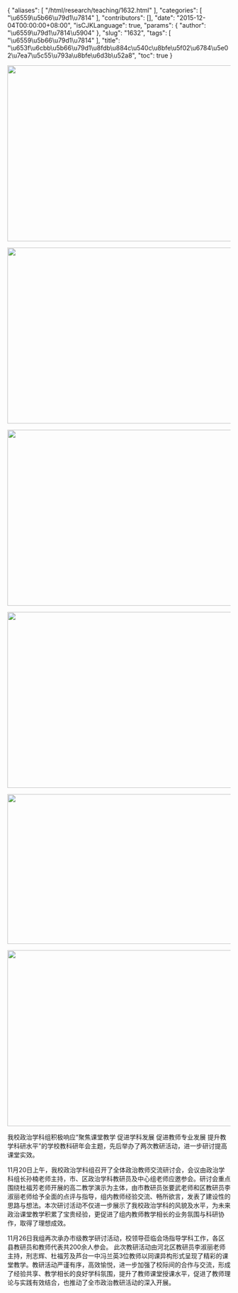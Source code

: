 {
    "aliases": [
        "/html/research/teaching/1632.html"
    ],
    "categories": [
        "\u6559\u5b66\u79d1\u7814"
    ],
    "contributors": [],
    "date": "2015-12-04T00:00:00+08:00",
    "isCJKLanguage": true,
    "params": {
        "author": "\u6559\u79d1\u7814\u5904"
    },
    "slug": "1632",
    "tags": [
        "\u6559\u5b66\u79d1\u7814"
    ],
    "title": "\u653f\u6cbb\u5b66\u79d1\u8fdb\u884c\u540c\u8bfe\u5f02\u6784\u5e02\u7ea7\u5c55\u793a\u8bfe\u6d3b\u52a8",
    "toc": true
}


<img
    src="https://cdn.tfls.online/mirror/full/e082d8fec10f6b58e93c97a7c704eca85848ed74.jpg"
    style="display:block;margin-left:auto;margin-right:auto;"
    decoding="async"
    fetchpriority="auto"
    loading="lazy"
    height="397"
    width="600"
/>





<img
    src="https://cdn.tfls.online/mirror/full/0d85460e1827379f5292db8e2dbb39e6acefa073.jpg"
    style="display:block;margin-left:auto;margin-right:auto;"
    decoding="async"
    fetchpriority="auto"
    loading="lazy"
    height="397"
    width="600"
/>





<img
    src="https://cdn.tfls.online/mirror/full/aa83f47dc0117cb42f382830ff7197849b1ebccb.jpg"
    style="display:block;margin-left:auto;margin-right:auto;"
    decoding="async"
    fetchpriority="auto"
    loading="lazy"
    height="397"
    width="600"
/>





<img
    src="https://cdn.tfls.online/mirror/full/eb119722011649b437dfeeba1f026c9a78ce5c4a.jpg"
    style="display:block;margin-left:auto;margin-right:auto;"
    decoding="async"
    fetchpriority="auto"
    loading="lazy"
    height="397"
    width="600"
/>





<img
    src="https://cdn.tfls.online/mirror/full/c1b85842f37f597744053d6722f3935999c8e888.jpg"
    style="display:block;margin-left:auto;margin-right:auto;"
    decoding="async"
    fetchpriority="auto"
    loading="lazy"
    height="338"
    width="600"
/>





<img
    src="https://cdn.tfls.online/mirror/full/88af2a334abbce0e1c03067cf7b7c0fe71ecdf89.jpg"
    style="display:block;margin-left:auto;margin-right:auto;"
    decoding="async"
    fetchpriority="auto"
    loading="lazy"
    height="397"
    width="600"
/>









我校政治学科组积极响应“聚焦课堂教学 促进学科发展 促进教师专业发展 提升教学科研水平”的学校教科研年会主题，先后举办了两次教研活动，进一步研讨提高课堂实效。




11月20日上午，我校政治学科组召开了全体政治教师交流研讨会，会议由政治学科组长孙楠老师主持，市、区政治学科教研员及中心组老师应邀参会。研讨会重点围绕杜福芳老师开展的高二教学演示为主体，由市教研员张要武老师和区教研员李淑丽老师给予全面的点评与指导，组内教师经验交流、畅所欲言，发表了建设性的思路与想法。本次研讨活动不仅进一步展示了我校政治学科的风貌及水平，为未来政治课堂教学积累了宝贵经验，更促进了组内教师教学相长的业务氛围与科研协作，取得了理想成效。




11月26日我组再次承办市级教学研讨活动，校领导莅临会场指导学科工作，各区县教研员和教师代表共200余人参会。 此次教研活动由河北区教研员李淑丽老师主持，刑志辉、杜福芳及芦台一中冯兰英3位教师以同课异构形式呈现了精彩的课堂教学。教研活动严谨有序，高效愉悦，进一步加强了校际间的合作与交流，形成了经验共享、教学相长的良好学科氛围，提升了教师课堂授课水平，促进了教师理论与实践有效结合，也推动了全市政治教研活动的深入开展。




  





  





  



